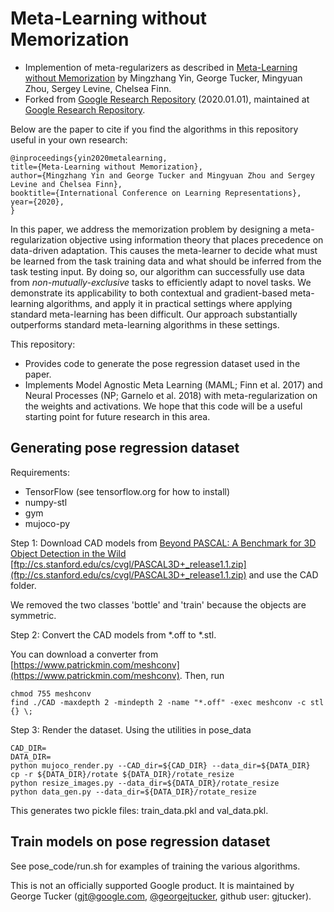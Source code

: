 # Meta-Learning without Memorization
* Implemention of meta-regularizers as described in [Meta-Learning without Memorization](https://openreview.net/pdf?id=BklEFpEYwS) by Mingzhang Yin, George Tucker, Mingyuan Zhou, Sergey Levine, Chelsea Finn.
* Forked from [Google Research Repository](https://github.com/google-research/google-research/tree/master/meta_learning_without_memorization) (2020.01.01), maintained at [Google Research Repository](https://github.com/google-research/google-research/tree/master/meta_learning_without_memorization).

Below are the paper to cite if you find the algorithms in this repository useful in your own research:
```
@inproceedings{yin2020metalearning,
title={Meta-Learning without Memorization},
author={Mingzhang Yin and George Tucker and Mingyuan Zhou and Sergey Levine and Chelsea Finn},
booktitle={International Conference on Learning Representations},
year={2020},
}
```

In this paper, we address the memorization problem by designing a meta-regularization objective using information theory that places precedence on data-driven adaptation. This causes the meta-learner to decide what must be learned from the task training data and what should be inferred from the task testing input. By doing so, our algorithm can successfully use data from *non-mutually-exclusive* tasks to efficiently adapt to novel tasks. We demonstrate its applicability to both contextual and gradient-based meta-learning algorithms, and apply it in practical settings where applying standard meta-learning has been difficult. Our approach substantially outperforms standard meta-learning algorithms in these settings.

This repository:
* Provides code to generate the pose regression dataset used in the paper.
* Implements Model Agnostic Meta Learning (MAML; Finn et al. 2017) and Neural Processes (NP; Garnelo et al. 2018) with meta-regularization on the weights and activations.
We hope that this code will be a useful starting point for future research in this area.

## Generating pose regression dataset
Requirements:
* TensorFlow (see tensorflow.org for how to install)
* numpy-stl
* gym
* mujoco-py

Step 1: Download CAD models from [Beyond PASCAL: A Benchmark for 3D Object Detection in the Wild](http://cvgl.stanford.edu/projects/pascal3d.html) [ftp://cs.stanford.edu/cs/cvgl/PASCAL3D+_release1.1.zip](ftp://cs.stanford.edu/cs/cvgl/PASCAL3D+_release1.1.zip) and use the CAD folder.

We removed the two classes 'bottle' and 'train' because the objects are symmetric.

Step 2: Convert the CAD models from \*.off to \*.stl.

You can download a converter from [https://www.patrickmin.com/meshconv](https://www.patrickmin.com/meshconv). Then, run

```
chmod 755 meshconv
find ./CAD -maxdepth 2 -mindepth 2 -name "*.off" -exec meshconv -c stl {} \;
```

Step 3: Render the dataset. Using the utilities in pose_data
```
CAD_DIR=
DATA_DIR=
python mujoco_render.py --CAD_dir=${CAD_DIR} --data_dir=${DATA_DIR}
cp -r ${DATA_DIR}/rotate ${DATA_DIR}/rotate_resize
python resize_images.py --data_dir=${DATA_DIR}/rotate_resize
python data_gen.py --data_dir=${DATA_DIR}/rotate_resize
```
This generates two pickle files: train_data.pkl and val_data.pkl.

## Train models on pose regression dataset
See pose_code/run.sh for examples of training the various algorithms.

This is not an officially supported Google product. It is maintained by George Tucker (gjt@google.com, [@georgejtucker](https://twitter.com/georgejtucker), github user: gjtucker).
